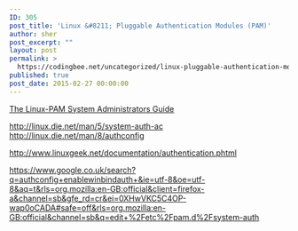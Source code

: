 ```yaml
---
ID: 305
post_title: 'Linux &#8211; Pluggable Authentication Modules (PAM)'
author: sher
post_excerpt: ""
layout: post
permalink: >
  https://codingbee.net/uncategorized/linux-pluggable-authentication-modules-pam
published: true
post_date: 2015-02-27 00:00:00
---
```

<a href="http://www.linux-pam.org/Linux-PAM-html/Linux-PAM_SAG.html">The Linux-PAM System Administrators Guide</a>

http://linux.die.net/man/5/system-auth-ac
http://linux.die.net/man/8/authconfig

http://www.linuxgeek.net/documentation/authentication.phtml

https://www.google.co.uk/search?q=authconfig+enablewinbindauth+&ie=utf-8&oe=utf-8&aq=t&rls=org.mozilla:en-GB:official&client=firefox-a&channel=sb&gfe_rd=cr&ei=0XHwVKC5C4OP-wap0oCADA#safe=off&rls=org.mozilla:en-GB:official&channel=sb&q=edit+%2Fetc%2Fpam.d%2Fsystem-auth